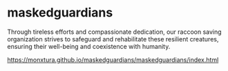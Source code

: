 # maskedguardians
Through tireless efforts and compassionate dedication, our raccoon saving organization strives to safeguard and rehabilitate these resilient creatures, ensuring their well-being and coexistence with humanity.

https://monxtura.github.io/maskedguardians/maskedguardians/index.html
